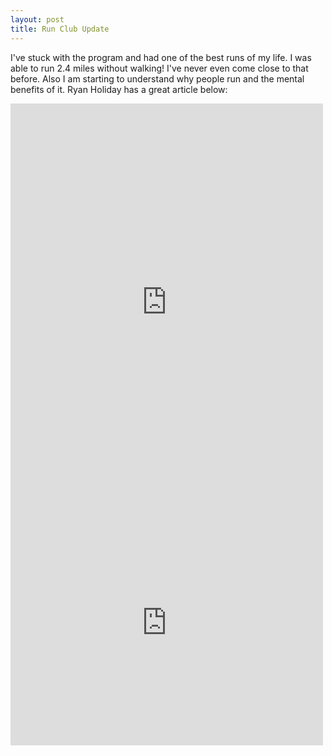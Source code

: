 ```yaml
---
layout: post
title: Run Club Update
---
```

I've stuck with the program and had one of the best runs of my life.  I was able to run 2.4 miles without walking!  I've never even come close to that before.  Also I am starting to understand why people run and the mental benefits of it.  Ryan Holiday has a great article below:
<iframe src="https://www.facebook.com/plugins/post.php?href=https%3A%2F%2Fwww.facebook.com%2Fryanholiday%2Fposts%2F1869376186678067&width=500" width="500" height="635" style="border:none;overflow:hidden" scrolling="no" frameborder="0" allowTransparency="true"></iframe>

<iframe src="https://www.facebook.com/plugins/post.php?href=https%3A%2F%2Fwww.facebook.com%2Frobotrobertson%2Fposts%2F1462732970404757%3A0&width=500" width="500" height="392" style="border:none;overflow:hidden" scrolling="no" frameborder="0" allowTransparency="true"></iframe>
